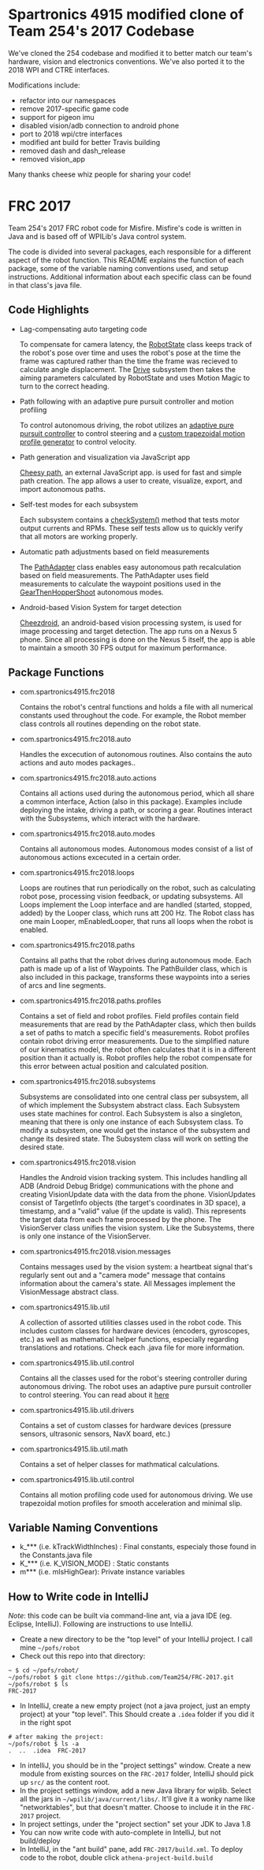 # Spartronics 4915 modified clone of Team 254's 2017 Codebase

We've cloned the 254 codebase and modified it to better match our team's
hardware, vision and electronics conventions. We've also ported it to
the 2018 WPI and CTRE interfaces.

Modifications include:
* refactor into our namespaces
* remove 2017-specific game code
* support for pigeon imu
* disabled vision/adb connection to android phone
* port to 2018 wpi/ctre interfaces
* modified ant build for better Travis building
* removed dash and dash_release
* removed vision_app

Many thanks cheese whiz people for sharing your code!

# FRC 2017
Team 254's 2017 FRC robot code for Misfire. Misfire's code is written in Java and is based off of WPILib's Java control system.

The code is divided into several packages, each responsible for a different aspect of the robot function. This README explains the function of each package, some of the variable naming conventions used, and setup instructions. Additional information about each specific class can be found in that class's java file.

## Code Highlights
- Lag-compensating auto targeting code

	To compensate for camera latency, the [RobotState](src/com/team254/frc2017/RobotState.java) class keeps track of the robot's pose over time and uses the robot's pose at the time the frame was captured rather than the time the frame was recieved to calculate angle displacement.  The [Drive](src/com/team254/frc2017/subsystems/Drive.java) subsystem then takes the aiming parameters calculated by RobotState and uses Motion Magic to turn to the correct heading.   

- Path following with an adaptive pure pursuit controller and motion profiling

	To control autonomous driving, the robot utilizes an [adaptive pure pursuit controller](src/com/team254/lib/util/control/AdaptivePurePursuitController.java) to control steering and a [custom trapezoidal motion profile generator](src/com/team254/lib/util/motion) to control velocity.  

- Path generation and visualization via JavaScript app

	[Cheesy path](cheesy_path), an external JavaScript app. is used for fast and simple path creation.  The app allows a user to create, visualize, export, and import autonomous paths.

- Self-test modes for each subsystem

	Each subsystem contains a [checkSystem()](src/com/team254/frc2017/subsystems/Drive.java#L742) method that tests motor output currents and RPMs.  These self tests allow us to quickly verify that all motors are working properly.

- Automatic path adjustments based on field measurements

	The [PathAdapter](src/com/team254/frc2017/paths/profiles/PathAdapter.java) class enables easy autonomous path recalculation based on field measurements.  The PathAdapter uses field measurements to calculate the waypoint positions used in the [GearThenHopperShoot](src/com/team254/frc2017/auto/modes/GearThenHopperShootModeRed.java) autonomous modes.

- Android-based Vision System for target detection

	[Cheezdroid](vision_app), an android-based vision processing system, is used for image processing and target detection.  The app runs on a Nexus 5 phone.  Since all processing is done on the Nexus 5 itself, the app is able to maintain a smooth 30 FPS output for maximum performance.

## Package Functions
- com.spartronics4915.frc2018

	Contains the robot's central functions and holds a file with all numerical constants used throughout the code. For example, the Robot member class controls all routines depending on the robot state.

- com.spartronics4915.frc2018.auto

	Handles the excecution of autonomous routines.  Also contains the auto actions and auto modes packages..
	
- com.spartronics4915.frc2018.auto.actions

	Contains all actions used during the autonomous period, which all share a common interface, Action (also in this package). Examples include deploying the intake, driving a path, or scoring a gear. Routines interact with the Subsystems, which interact with the hardware.
	
- com.spartronics4915.frc2018.auto.modes
	
	Contains all autonomous modes. Autonomous modes consist of a list of autonomous actions excecuted in a certain order.
	
- com.spartronics4915.frc2018.loops

	Loops are routines that run periodically on the robot, such as calculating robot pose, processing vision feedback, or updating subsystems. All Loops implement the Loop interface and are handled (started, stopped, added) by the Looper class, which runs att 200 Hz.
	The Robot class has one main Looper, mEnabledLooper, that runs all loops when the robot is enabled.
	
- com.spartronics4915.frc2018.paths

	Contains all paths that the robot drives during autonomous mode.  Each path is made up of a list of Waypoints.  The PathBuilder class, which is also included in this package, transforms these waypoints into a series of arcs and line segments.
	
- com.spartronics4915.frc2018.paths.profiles

	Contains a set of field and robot profiles.  Field profiles contain field measurements that are read by the PathAdapter class, which then builds a set of paths to match a specific field's measurements.  Robot profiles contain robot driving error measurements.  Due to the simplified nature of our kinematics model, the robot often calculates that it is in a different position than it actually is.  Robot profiles help the robot compensate for this error between actual position and calculated position.
	
- com.spartronics4915.frc2018.subsystems
	
	Subsystems are consolidated into one central class per subsystem, all of which implement the Subsystem abstract class. Each Subsystem uses state machines for control.
	Each Subsystem is also a singleton, meaning that there is only one instance of each Subsystem class. To modify a subsystem, one would get the instance of the subsystem and change its desired state. The Subsystem class will work on setting the desired state.
	
- com.spartronics4915.frc2018.vision

	Handles the Android vision tracking system. This includes handling all ADB (Android Debug Bridge) communications with the phone and creating VisionUpdate data with the data from the phone.
	VisionUpdates consist of TargetInfo objects (the target's coordinates in 3D space), a timestamp, and a "valid" value (if the update is valid). This represents the target data from each frame processed by the phone.
	The VisionServer class unifies the vision system. Like the Subsystems, there is only one instance of the VisionServer.

- com.spartronics4915.frc2018.vision.messages

	Contains messages used by the vision system: a heartbeat signal that's regularly sent out and a "camera mode" message that contains information about the camera's state.
	All Messages implement the VisionMessage abstract class.
	
- com.spartronics4915.lib.util

	A collection of assorted utilities classes used in the robot code. This includes custom classes for hardware devices (encoders, gyroscopes, etc.) as well as mathematical helper functions, especially regarding translations and rotations. Check each .java file for more information.
	
- com.spartronics4915.lib.util.control

	Contains all the classes used for the robot's steering controller during autonomous driving.  The robot uses an adaptive pure pursuit controller to control steering.  You can read about it [here](https://www.mathworks.com/help/robotics/ug/pure-pursuit-controller.html)
	
- com.spartronics4915.lib.util.drivers

	Contains a set of custom classes for hardware devices (pressure sensors, ultrasonic sensors, NavX board, etc.)

- com.spartronics4915.lib.util.math

	Contains a set of helper classes for mathmatical calculations.

- com.spartronics4915.lib.util.control

	Contains all motion profiling code used for autonomous driving.  We use trapezoidal motion profiles for smooth acceleration and minimal slip.
	
	
## Variable Naming Conventions

- k_*** (i.e. kTrackWidthInches)    : Final constants, especialy those found in the Constants.java file
- K_*** (i.e. K_VISION_MODE)    : Static constants
- m***  (i.e. mIsHighGear): Private instance variables
## How to Write code in IntelliJ

*Note*: this code can be built via command-line ant, via a java IDE (eg. Eclipse, IntelliJ).  Following are
instructions to use IntelliJ.

- Create a new directory to be the "top level" of your IntelliJ project. I call mine `~/pofs/robot`
- Check out this repo into that directory:
```
~ $ cd ~/pofs/robot/
~/pofs/robot $ git clone https://github.com/Team254/FRC-2017.git
~/pofs/robot $ ls
FRC-2017
```
- In IntelliJ, create a new empty project (not a java project, just an empty project) at your "top level". This Should create a `.idea` folder if you did it in the right spot
```
# after making the project:
~/pofs/robot $ ls -a
.  ..  .idea  FRC-2017
```
- In intelliJ, you should be in the "project settings" window. Create a new module from existing sources on the `FRC-2017` folder, IntelliJ should pick up `src/` as the content root.
- In the project settings window, add a new Java library for wiplib. Select all the jars in `~/wpilib/java/current/libs/`. It'll give it a wonky name like "networktables", but that doesn't matter. Choose to include it in the `FRC-2017` project.
- In project settings, under the "project section" set your JDK to Java 1.8
- You can now write code with auto-complete in IntelliJ, but not build/deploy
- In IntelliJ, in the "ant build" pane, add `FRC-2017/build.xml`. To deploy code to the robot, double click `athena-project-build.build`

